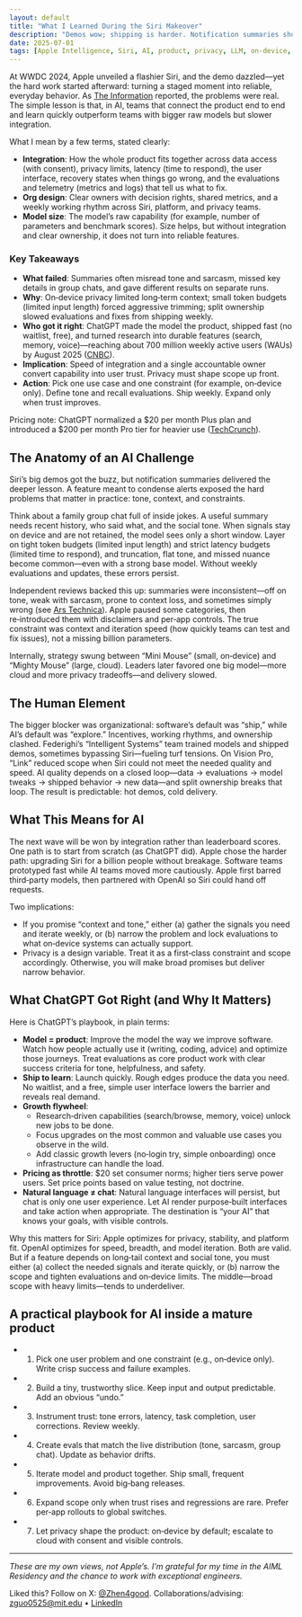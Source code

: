 ```yaml
---
layout: default
title: "What I Learned During the Siri Makeover"
description: "Demos wow; shipping is harder. Notification summaries show how integration, org design, and privacy limits decide who wins."
date: 2025-07-01
tags: [Apple Intelligence, Siri, AI, product, privacy, LLM, on-device, ChatGPT, OpenAI, growth]
---
```


At WWDC 2024, Apple unveiled a flashier Siri, and the demo dazzled—yet the hard work started afterward: turning a staged moment into reliable, everyday behavior. As [The Information](https://www.theinformation.com/articles/apple-fumbled-siris-ai-makeover) reported, the problems were real. The simple lesson is that, in AI, teams that connect the product end to end and learn quickly outperform teams with bigger raw models but slower integration.

What I mean by a few terms, stated clearly:

- **Integration**: How the whole product fits together across data access (with consent), privacy limits, latency (time to respond), the user interface, recovery states when things go wrong, and the evaluations and telemetry (metrics and logs) that tell us what to fix.
- **Org design**: Clear owners with decision rights, shared metrics, and a weekly working rhythm across Siri, platform, and privacy teams.
- **Model size**: The model’s raw capability (for example, number of parameters and benchmark scores). Size helps, but without integration and clear ownership, it does not turn into reliable features.

### Key Takeaways

- **What failed**: Summaries often misread tone and sarcasm, missed key details in group chats, and gave different results on separate runs.
- **Why**: On‑device privacy limited long‑term context; small token budgets (limited input length) forced aggressive trimming; split ownership slowed evaluations and fixes from shipping weekly.
- **Who got it right**: ChatGPT made the model the product, shipped fast (no waitlist, free), and turned research into durable features (search, memory, voice)—reaching about 700 million weekly active users (WAUs) by August 2025 ([CNBC](https://www.cnbc.com/2025/08/04/openai-chatgpt-700-million-users.html)).
- **Implication**: Speed of integration and a single accountable owner convert capability into user trust. Privacy must shape scope up front.
- **Action**: Pick one use case and one constraint (for example, on‑device only). Define tone and recall evaluations. Ship weekly. Expand only when trust improves.

Pricing note: ChatGPT normalized a $20 per month Plus plan and introduced a $200 per month Pro tier for heavier use ([TechCrunch](https://techcrunch.com/2025/02/25/how-much-does-chatgpt-cost-everything-you-need-to-know-about-openais-pricing-plans/)).

## The Anatomy of an AI Challenge

Siri’s big demos got the buzz, but notification summaries delivered the deeper lesson. A feature meant to condense alerts exposed the hard problems that matter in practice: tone, context, and constraints.

Think about a family group chat full of inside jokes. A useful summary needs recent history, who said what, and the social tone. When signals stay on device and are not retained, the model sees only a short window. Layer on tight token budgets (limited input length) and strict latency budgets (limited time to respond), and truncation, flat tone, and missed nuance become common—even with a strong base model. Without weekly evaluations and updates, these errors persist.

Independent reviews backed this up: summaries were inconsistent—off on tone, weak with sarcasm, prone to context loss, and sometimes simply wrong (see [Ars Technica](https://arstechnica.com/apple/2024/11/apple-intelligence-notification-summaries-are-honestly-pretty-bad/)). Apple paused some categories, then re‑introduced them with disclaimers and per‑app controls. The true constraint was context and iteration speed (how quickly teams can test and fix issues), not a missing billion parameters.

Internally, strategy swung between “Mini Mouse” (small, on‑device) and “Mighty Mouse” (large, cloud). Leaders later favored one big model—more cloud and more privacy tradeoffs—and delivery slowed.

## The Human Element

The bigger blocker was organizational: software’s default was “ship,” while AI’s default was “explore.” Incentives, working rhythms, and ownership clashed. Federighi’s “Intelligent Systems” team trained models and shipped demos, sometimes bypassing Siri—fueling turf tensions. On Vision Pro, “Link” reduced scope when Siri could not meet the needed quality and speed. AI quality depends on a closed loop—data → evaluations → model tweaks → shipped behavior → new data—and split ownership breaks that loop. The result is predictable: hot demos, cold delivery.

## What This Means for AI

The next wave will be won by integration rather than leaderboard scores. One path is to start from scratch (as ChatGPT did). Apple chose the harder path: upgrading Siri for a billion people without breakage. Software teams prototyped fast while AI teams moved more cautiously. Apple first barred third‑party models, then partnered with OpenAI so Siri could hand off requests.

Two implications:

- If you promise “context and tone,” either (a) gather the signals you need and iterate weekly, or (b) narrow the problem and lock evaluations to what on‑device systems can actually support.
- Privacy is a design variable. Treat it as a first‑class constraint and scope accordingly. Otherwise, you will make broad promises but deliver narrow behavior.

## What ChatGPT Got Right (and Why It Matters)

Here is ChatGPT’s playbook, in plain terms:

- **Model = product**: Improve the model the way we improve software. Watch how people actually use it (writing, coding, advice) and optimize those journeys. Treat evaluations as core product work with clear success criteria for tone, helpfulness, and safety.
- **Ship to learn**: Launch quickly. Rough edges produce the data you need. No waitlist, and a free, simple user interface lowers the barrier and reveals real demand.
- **Growth flywheel**:
  - Research‑driven capabilities (search/browse, memory, voice) unlock new jobs to be done.
  - Focus upgrades on the most common and valuable use cases you observe in the wild.
  - Add classic growth levers (no‑login try, simple onboarding) once infrastructure can handle the load.
- **Pricing as throttle**: $20 set consumer norms; higher tiers serve power users. Set price points based on value testing, not doctrine.
- **Natural language ≠ chat**: Natural language interfaces will persist, but chat is only one user experience. Let AI render purpose‑built interfaces and take action when appropriate. The destination is “your AI” that knows your goals, with visible controls.

Why this matters for Siri: Apple optimizes for privacy, stability, and platform fit. OpenAI optimizes for speed, breadth, and model iteration. Both are valid. But if a feature depends on long‑tail context and social tone, you must either (a) collect the needed signals and iterate quickly, or (b) narrow the scope and tighten evaluations and on‑device limits. The middle—broad scope with heavy limits—tends to underdeliver.

## A practical playbook for AI inside a mature product

- 1) Pick one user problem and one constraint (e.g., on‑device only). Write crisp success and failure examples.
- 2) Build a tiny, trustworthy slice. Keep input and output predictable. Add an obvious “undo.”
- 3) Instrument trust: tone errors, latency, task completion, user corrections. Review weekly.
- 4) Create evals that match the live distribution (tone, sarcasm, group chat). Update as behavior drifts.
- 5) Iterate model and product together. Ship small, frequent improvements. Avoid big‑bang releases.
- 6) Expand scope only when trust rises and regressions are rare. Prefer per‑app rollouts to global switches.
- 7) Let privacy shape the product: on‑device by default; escalate to cloud with consent and visible controls.

---

*These are my own views, not Apple’s. I’m grateful for my time in the AIML Residency and the chance to work with exceptional engineers.*

Liked this? Follow on X: [@Zhen4good](https://x.com/Zhen4good). Collaborations/advising: [zguo0525@mit.edu](mailto:zguo0525@mit.edu) • [LinkedIn](https://www.linkedin.com/in/gavin-guo-b764b6b4/)
